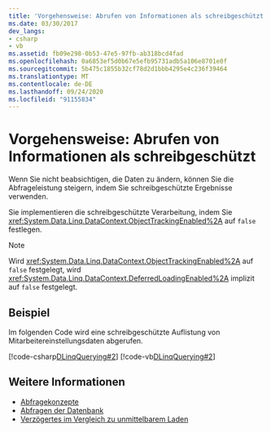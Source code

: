 ```yaml
---
title: 'Vorgehensweise: Abrufen von Informationen als schreibgeschützt'
ms.date: 03/30/2017
dev_langs:
- csharp
- vb
ms.assetid: fb09e298-0b53-47e5-97fb-ab318bcd4fad
ms.openlocfilehash: 0a6853ef5d0b67e5efb95731adb5a106e8701e0f
ms.sourcegitcommit: 5b475c1855b32cf78d2d1bbb4295e4c236f39464
ms.translationtype: MT
ms.contentlocale: de-DE
ms.lasthandoff: 09/24/2020
ms.locfileid: "91155834"
---
```

# <a name="how-to-retrieve-information-as-read-only"></a>Vorgehensweise: Abrufen von Informationen als schreibgeschützt

Wenn Sie nicht beabsichtigen, die Daten zu ändern, können Sie die Abfrageleistung steigern, indem Sie schreibgeschützte Ergebnisse verwenden.  
  
 Sie implementieren die schreibgeschützte Verarbeitung, indem Sie <xref:System.Data.Linq.DataContext.ObjectTrackingEnabled%2A> auf `false` festlegen.  
  
> [!NOTE]
> Wird <xref:System.Data.Linq.DataContext.ObjectTrackingEnabled%2A> auf `false` festgelegt, wird <xref:System.Data.Linq.DataContext.DeferredLoadingEnabled%2A> implizit auf `false` festgelegt.  
  
## <a name="example"></a>Beispiel  

 Im folgenden Code wird eine schreibgeschützte Auflistung von Mitarbeitereinstellungsdaten abgerufen.  
  
 [!code-csharp[DLinqQuerying#2](../../../../../../samples/snippets/csharp/VS_Snippets_Data/DLinqQuerying/cs/Program.cs#2)]
 [!code-vb[DLinqQuerying#2](../../../../../../samples/snippets/visualbasic/VS_Snippets_Data/DLinqQuerying/vb/Module1.vb#2)]  
  
## <a name="see-also"></a>Weitere Informationen

- [Abfragekonzepte](query-concepts.md)
- [Abfragen der Datenbank](querying-the-database.md)
- [Verzögertes im Vergleich zu unmittelbarem Laden](deferred-versus-immediate-loading.md)
